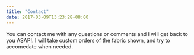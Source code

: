 ```yaml
---
title: "Contact"
date: 2017-03-09T13:23:28+08:00
---
```


You can contact me with any questions or comments and I will get back to you ASAP!. I will take custom orders of the fabric shown, and try to accomedate when needed.
